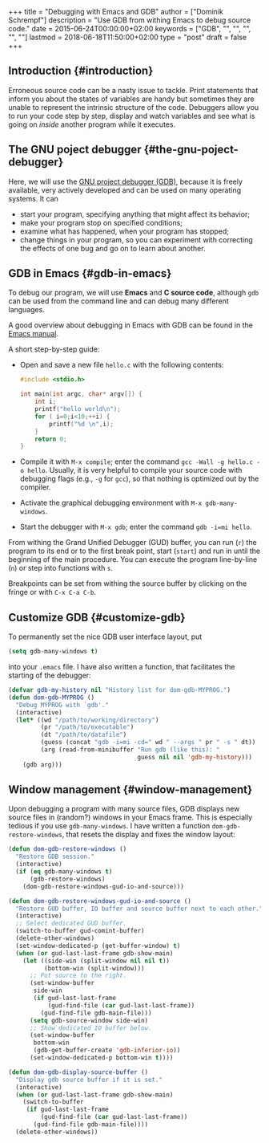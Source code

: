 +++
title = "Debugging with Emacs and GDB"
author = ["Dominik Schrempf"]
description = "Use GDB from withing Emacs to debug source code."
date = 2015-06-24T00:00:00+02:00
keywords = ["GDB", "", "", "", "", ""]
lastmod = 2018-06-18T11:50:00+02:00
type = "post"
draft = false
+++

## Introduction {#introduction}

Erroneous source code can be a nasty issue to tackle.  Print
statements that inform you about the states of variables are handy but
sometimes they are unable to represent the intrinsic structure of the
code.  Debuggers allow you to run your code step by step, display and
watch variables and see what is going on _inside_ another program
while it executes.


## The GNU poject debugger {#the-gnu-poject-debugger}

Here, we will use the [GNU project debugger (GDB)](http://www.gnu.org/software/gdb/), because it is freely
available, very actively developed and can be used on many operating
systems.  It can

-   start your program, specifying anything that might affect its behavior;
-   make your program stop on specified conditions;
-   examine what has happened, when your program has stopped;
-   change things in your program, so you can experiment with correcting
    the effects of one bug and go on to learn about another.


## GDB in Emacs {#gdb-in-emacs}

To debug our program, we will use **Emacs** and **C source code**,
although `gdb` can be used from the command line and can debug many
different languages.

A good overview about debugging in Emacs with GDB can be found in the
[Emacs manual](http://www.gnu.org/software/emacs/manual/html_node/emacs/GDB-Graphical-Interface.html#GDB-Graphical-Interface).

A short step-by-step guide:

-   Open and save a new file `hello.c` with the following contents:

    ```c
    #include <stdio.h>

    int main(int argc, char* argv[]) {
        int i;
        printf("hello world\n");
        for ( i=0;i<10;++i) {
            printf("%d \n",i);
        }
        return 0;
    }
    ```

-   Compile it with `M-x compile`; enter the command `gcc -Wall -g
      hello.c -o hello`.  Usually, it is very helpful to compile your
    source code with debugging flags (e.g., `-g` for `gcc`), so that
    nothing is optimized out by the compiler.
-   Activate the graphical debugging environment with `M-x
      gdb-many-windows`.
-   Start the debugger with `M-x gdb`; enter the command `gdb -i=mi
      hello`.

From withing the Grand Unified Debugger (GUD) buffer, you can run
(`r`) the program to its end or to the first break point, start
(`start`) and run in until the beginning of the main procedure.  You
can execute the program line-by-line (`n`) or step into functions with
`s`.

Breakpoints can be set from withing the source buffer by clicking on
the fringe or with `C-x C-a C-b`.


## Customize GDB {#customize-gdb}

To permanently set the nice GDB user interface layout, put

```lisp
(setq gdb-many-windows t)
```

into your `.emacs` file.  I have also written a function, that
facilitates the starting of the debugger:

```lisp
(defvar gdb-my-history nil "History list for dom-gdb-MYPROG.")
(defun dom-gdb-MYPROG ()
  "Debug MYPROG with `gdb'."
  (interactive)
  (let* ((wd "/path/to/working/directory")
         (pr "/path/to/executable")
         (dt "/path/to/datafile")
         (guess (concat "gdb -i=mi -cd=" wd " --args " pr " -s " dt))
         (arg (read-from-minibuffer "Run gdb (like this): "
                                    guess nil nil 'gdb-my-history)))
    (gdb arg)))
```


## Window management {#window-management}

Upon debugging a program with many source files, GDB displays new
source files in (random?) windows in your Emacs frame.  This is
especially tedious if you use `gdb-many-windows`.  I have written a
function `dom-gdb-restore-windows`, that resets the display and fixes
the window layout:

```lisp
(defun dom-gdb-restore-windows ()
  "Restore GDB session."
  (interactive)
  (if (eq gdb-many-windows t)
      (gdb-restore-windows)
    (dom-gdb-restore-windows-gud-io-and-source)))

(defun dom-gdb-restore-windows-gud-io-and-source ()
  "Restore GUD buffer, IO buffer and source buffer next to each other."
  (interactive)
  ;; Select dedicated GUD buffer.
  (switch-to-buffer gud-comint-buffer)
  (delete-other-windows)
  (set-window-dedicated-p (get-buffer-window) t)
  (when (or gud-last-last-frame gdb-show-main)
    (let ((side-win (split-window nil nil t))
          (bottom-win (split-window)))
      ;; Put source to the right.
      (set-window-buffer
       side-win
       (if gud-last-last-frame
           (gud-find-file (car gud-last-last-frame))
         (gud-find-file gdb-main-file)))
      (setq gdb-source-window side-win)
      ;; Show dedicated IO buffer below.
      (set-window-buffer
       bottom-win
       (gdb-get-buffer-create 'gdb-inferior-io))
      (set-window-dedicated-p bottom-win t))))

(defun dom-gdb-display-source-buffer ()
  "Display gdb source buffer if it is set."
  (interactive)
  (when (or gud-last-last-frame gdb-show-main)
    (switch-to-buffer
     (if gud-last-last-frame
         (gud-find-file (car gud-last-last-frame))
       (gud-find-file gdb-main-file))))
  (delete-other-windows))
```
